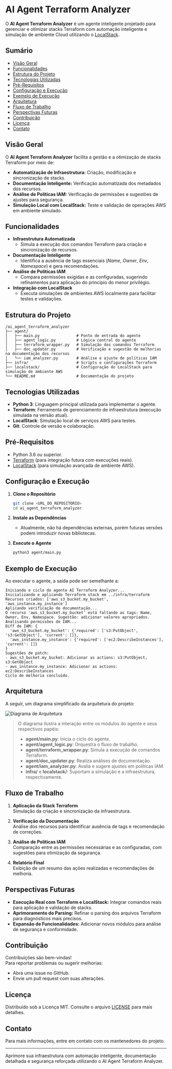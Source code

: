 # AI Agent Terraform Analyzer

O **AI Agent Terraform Analyzer** é um agente inteligente projetado para gerenciar e otimizar stacks Terraform com automação inteligente e simulação de ambiente Cloud utilizando o [LocalStack](https://localstack.cloud/).

## Sumário

- [Visão Geral](#visão-geral)
- [Funcionalidades](#funcionalidades)
- [Estrutura do Projeto](#estrutura-do-projeto)
- [Tecnologias Utilizadas](#tecnologias-utilizadas)
- [Pré-Requisitos](#pré-requisitos)
- [Configuração e Execução](#configuração-e-execução)
- [Exemplo de Execução](#exemplo-de-execução)
- [Arquitetura](#arquitetura)
- [Fluxo de Trabalho](#fluxo-de-trabalho)
- [Perspectivas Futuras](#perspectivas-futuras)
- [Contribuição](#contribuição)
- [Licença](#licença)
- [Contato](#contato)

## Visão Geral

O **AI Agent Terraform Analyzer** facilita a gestão e a otimização de stacks Terraform por meio de:
- **Automatização de Infraestrutura:** Criação, modificação e sincronização de stacks.
- **Documentação Inteligente:** Verificação automatizada dos metadados dos recursos.
- **Análise de Políticas IAM:** Verificação de permissões e sugestões de ajustes para segurança.
- **Simulação Local com LocalStack:** Teste e validação de operações AWS em ambiente simulado.

## Funcionalidades

- **Infraestrutura Automatizada**
  - Simula a execução dos comandos Terraform para criação e sincronização de recursos.
- **Documentação Inteligente**
  - Identifica a ausência de tags essenciais (*Name*, *Owner*, *Env*, *Namespace*) e gera recomendações.
- **Análise de Políticas IAM**
  - Compara permissões exigidas e as configuradas, sugerindo refinamentos para aplicação do princípio do menor privilégio.
- **Integração com LocalStack**
  - Executa simulações de ambientes AWS localmente para facilitar testes e validações.

## Estrutura do Projeto

```
/ai_agent_terraform_analyzer
├── agent/
│   ├── main.py                # Ponto de entrada do agente
│   ├── agent_logic.py         # Lógica central do agente
│   ├── terraform_wrapper.py   # Simulação dos comandos Terraform
│   ├── doc_updater.py         # Verificação e sugestão de melhorias na documentação dos recursos
│   └── iam_analyzer.py        # Análise e ajuste de políticas IAM
├── infra/                     # Scripts e configurações Terraform
├── localstack/                # Configuração do LocalStack para simulação de ambiente AWS
└── README.md                  # Documentação do projeto
```

## Tecnologias Utilizadas

- **Python 3**: Linguagem principal utilizada para implementar o agente.
- **Terraform**: Ferramenta de gerenciamento de infraestrutura (execução simulada na versão atual).
- **LocalStack**: Simulação local de serviços AWS para testes.
- **Git**: Controle de versão e colaboração.

## Pré-Requisitos

- Python 3.6 ou superior.
- [Terraform](https://www.terraform.io/) (para integração futura com execuções reais).
- [LocalStack](https://localstack.cloud/) (para simulação avançada de ambiente AWS).

## Configuração e Execução

1. **Clone o Repositório**
   ```bash
   git clone <URL_DO_REPOSITORIO>
   cd ai_agent_terraform_analyzer
   ```

2. **Instale as Dependências**
   - Atualmente, não há dependências externas, porém futuras versões podem introduzir novas bibliotecas.

3. **Execute o Agente**
   ```bash
   python3 agent/main.py
   ```

## Exemplo de Execução

Ao executar o agente, a saída pode ser semelhante a:
```
Iniciando o ciclo do agente AI Terraform Analyzer...
Inicializando e aplicando Terraform stack em ../infra/terraform
Recursos criados: ['aws_s3_bucket.my_bucket', 'aws_instance.my_instance']
Aplicando verificação de documentação...
O recurso 'aws_s3_bucket.my_bucket' está faltando as tags: Name, Owner, Env, Namespace. Sugestão: adicionar valores apropriados.
Analisando permissões de IAM...
Diff de IAM: {
  'aws_s3_bucket.my_bucket': {'required': ['s3:PutObject', 's3:GetObject'], 'current': []},
  'aws_instance.my_instance': {'required': ['ec2:DescribeInstances'], 'current': []}
}
Sugestões de patch:
- aws_s3_bucket.my_bucket: Adicionar as actions: s3:PutObject, s3:GetObject
- aws_instance.my_instance: Adicionar as actions: ec2:DescribeInstances
Ciclo de melhoria concluído.
```

## Arquitetura

A seguir, um diagrama simplificado da arquitetura do projeto:

![Diagrama de Arquitetura](https://via.placeholder.com/800x400?text=Diagrama+de+Arquitetura)

> O diagrama ilustra a interação entre os módulos do agente e seus respectivos papéis:
> - **agent/main.py**: Inicia o ciclo do agente.
> - **agent/agent_logic.py**: Orquestra o fluxo de trabalho.
> - **agent/terraform_wrapper.py**: Simula a execução de comandos Terraform.
> - **agent/doc_updater.py**: Realiza análises de documentação.
> - **agent/iam_analyzer.py**: Avalia e sugere ajustes em políticas IAM.
> - **infra/** e **localstack/**: Suportam a simulação e a infraestrutura, respectivamente.

## Fluxo de Trabalho

1. **Aplicação da Stack Terraform**  
   Simulação da criação e sincronização da infraestrutura.

2. **Verificação da Documentação**  
   Análise dos recursos para identificar ausência de tags e recomendação de correções.

3. **Análise de Políticas IAM**  
   Comparação entre as permissões necessárias e as configuradas, com sugestões para otimização da segurança.

4. **Relatório Final**  
   Exibição de um resumo das ações realizadas e recomendações de melhoria.

## Perspectivas Futuras

- **Execução Real com Terraform e LocalStack:** Integrar comandos reais para aplicação e validação de stacks.
- **Aprimoramento do Parsing:** Refinar o parsing dos arquivos Terraform para diagnósticos mais precisos.
- **Expansão de Funcionalidades:** Adicionar novos módulos para análise de segurança e conformidade.

## Contribuição

Contribuições são bem-vindas!  
Para reportar problemas ou sugerir melhorias:
- Abra uma issue no GitHub.
- Envie um pull request com suas alterações.

## Licença

Distribuído sob a Licença MIT. Consulte o arquivo [LICENSE](LICENSE) para mais detalhes.

## Contato

Para mais informações, entre em contato com os mantenedores do projeto.

---

Aprimore sua infraestrutura com automação inteligente, documentação detalhada e segurança reforçada utilizando o AI Agent Terraform Analyzer.